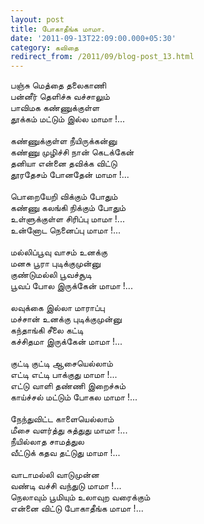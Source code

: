 ```yaml
---
layout: post
title: போகாதீங்க மாமா.
date: '2011-09-13T22:09:00.000+05:30'
category: கவிதை
redirect_from: /2011/09/blog-post_13.html
---
```


பஞ்சு மெத்தை தலைகாணி<br />
பன்னீர் தெளிச்சு வச்சாலும்<br />
பாவிமக கண்ணுக்குள்ள <br />
தூக்கம் மட்டும் இல்ல மாமா !...<br />
<br />
கண்ணுக்குள்ள நீயிருக்கன்னு<br />
கண்ணு முழிச்சி நான் கெடக்கேன் <br />
தனியா என்னை தவிக்க விட்டு <br />
தூரதேசம் போனதேன் மாமா !...<br />
<br />
பொறையேறி விக்கும் போதும்<br />
கண்ணு கலங்கி நிக்கும் போதும்<br />
உள்ளுக்குள்ள சிரிப்பு மாமா !...<br />
உன்னோட நெனைப்பு மாமா !...<br />
<br />
மல்லிப்பூவு வாசம் உனக்கு <br />
மனசு பூரா புடிக்குமுன்னு <br />
குண்டுமல்லி பூவச்சூடி <br />
பூவப் போல இருக்கேன் மாமா !...<br />
<br />
லவுக்கை இல்லா மாராப்பு<br />
மச்சான் உனக்கு புடிக்குமுன்னு <br />
கந்தாங்கி சீலை கட்டி <br />
கச்சிதமா இருக்கேன் மாமா !...<br />
<br />
குட்டி குட்டி ஆசையெல்லாம்<br />
எட்டி எட்டி பாக்குது மாமா !...<br />
எட்டு வாளி தண்ணி இறைச்சும்<br />
காய்ச்சல் மட்டும் போகல மாமா !...<br />
<br />
நேந்துவிட்ட காளையெல்லாம்<br />
மீசை வளர்த்து சுத்துது மாமா !...<br />
நீயில்லாத சாமத்துல <br />
வீட்டுக் கதவ தட்டுது மாமா !...<br />
<br />
வாடாமல்லி வாடுமுன்ன <br />
வண்டி வச்சி வந்துடு மாமா !...<br />
நெலாவும் பூமியும் உலாவுற வரைக்கும்<br />
என்னை விட்டு போகாதீங்க மாமா !...<br />
<br />